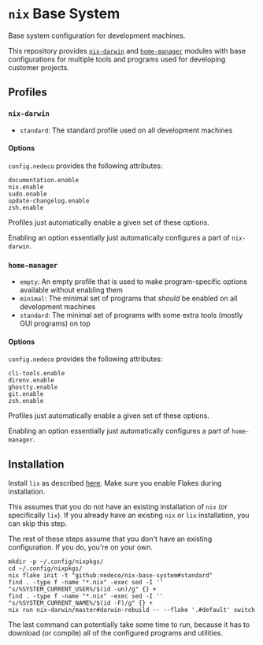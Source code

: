 # `nix` Base System

Base system configuration for development machines.

This repository provides [`nix-darwin`](https://github.com/nix-darwin/nix-darwin) and [`home-manager`](https://github.com/nix-community/home-manager)
modules with base configurations for multiple tools and programs used for developing customer projects.

## Profiles

### `nix-darwin`

* `standard`: The standard profile used on all development machines

#### Options

`config.nedeco` provides the following attributes:

```
documentation.enable
nix.enable
sudo.enable
update-changelog.enable
zsh.enable
```

Profiles just automatically enable a given set of these options.

Enabling an option essentially just automatically configures a part of `nix-darwin`.

### `home-manager`

* `empty`: An empty profile that is used to make program-specific options available without enabling them
* `minimal`: The minimal set of programs that _should_ be enabled on all development machines
* `standard`: The minimal set of programs with some extra tools (mostly GUI programs) on top

#### Options

`config.nedeco` provides the following attributes:

```
cli-tools.enable
direnv.enable
ghostty.enable
git.enable
zsh.enable
```

Profiles just automatically enable a given set of these options.

Enabling an option essentially just automatically configures a part of `home-manager`.

## Installation

Install `lix` as described [here](https://lix.systems/install/#on-any-other-linuxmacos-system). Make sure you enable Flakes during installation.

This assumes that you do not have an existing installation of `nix` (or specifically `lix`).
If you already have an existing `nix` or `lix` installation, you can skip this step.

The rest of these steps assume that you don't have an existing configuration. If you do, you're on your own.

```
mkdir -p ~/.config/nixpkgs/
cd ~/.config/nixpkgs/
nix flake init -t "github:nedeco/nix-base-system#standard"
find . -type f -name "*.nix" -exec sed -I '' "s/%SYSTEM_CURRENT_USER%/$(id -un)/g" {} +
find . -type f -name "*.nix" -exec sed -I '' "s/%SYSTEM_CURRENT_NAME%/$(id -F)/g" {} +
nix run nix-darwin/master#darwin-rebuild -- --flake '.#default' switch
```

The last command can potentially take some time to run, because it has to download (or compile) all of the configured programs and utilities.
